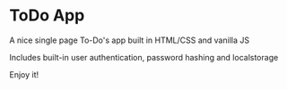 # ToDo App
A nice single page To-Do's app built in HTML/CSS and vanilla JS

Includes built-in user authentication, password hashing and localstorage

Enjoy it!